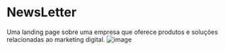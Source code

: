 # NewsLetter
Uma landing page sobre uma empresa que oferece produtos e soluções relacionadas ao marketing digital.
![image](https://github.com/user-attachments/assets/ac6dc150-10de-4ca6-ba35-23d8ca77cf63)

